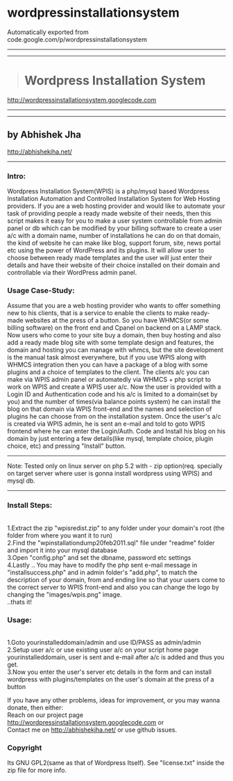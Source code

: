# wordpressinstallationsystem
Automatically exported from code.google.com/p/wordpressinstallationsystem



---


---

> # Wordpress Installation System #

http://wordpressinstallationsystem.googlecode.com

---


---

## by Abhishek Jha ##
http://abhishekjha.net/

---


### Intro: ###
Wordpress Installation System(WPIS) is a php/mysql based Wordpress Installation Automation and Controlled Installation System for Web Hosting providers. If you are a web hosting provider and would like to automate your task of providing people a ready made website of their needs, then this script makes it easy for you to make a user system controllable from admin panel or db which can be modified by your billing software to create a user a/c with a domain name, number of installations he can do on that domain, the kind of website he can make like blog, support forum, site, news portal etc using the power of WordPress and its plugins. It will allow user to choose between ready made templates and the user will just enter their details and have their website of their choice installed on their domain and controllable via their WordPress admin panel.

### Usage Case-Study: ###
Assume that you are a web hosting provider who wants to offer something new to his clients, that is a service to enable the clients to make ready-made websites at the press of a button. So you have WHMCS(or some billing software) on the front end and Cpanel on backend on a LAMP stack. Now users who come to your site buy a domain, then buy hosting and also add a ready made blog site with some template design and features, the domain and hosting you can manage with whmcs, but the site development is the manual task almost everywhere, but if you use WPIS along with WHMCS integration then you can have a package of a blog with some plugins and a choice of templates to the client. The clients a/c you can make via WPIS admin panel or automatedly via WHMCS + php script to work on WPIS and create a WPIS user a/c. Now the user is provided with a Login ID and Authentication code and his a/c is limited to a domain(set by you) and the number of times(via balance points system) he can install the blog on that domain via WPIS front-end and the names and selection of plugins he can choose from on the installation system. Once the user's a/c is created via WPIS admin, he is sent an e-mail and told to goto WPIS frontend where he can enter the Login/Auth. Code and Install his blog on his domain by just entering a few details(like mysql, template choice, plugin choice, etc) and pressing "Install" button.


---

Note: Tested only on linux server on php 5.2 with - zip option(req. specially on target server where user is gonna install wordpress using WPIS) and mysql db.

---

### Install Steps: ###
<br />1.Extract the zip "wpisredist.zip" to any folder under your domain's root (the folder from where you want it to run)
<br />2.Find the "wpinstallationdump20feb2011.sql" file under "readme" folder and import it into your mysql database
<br />3.Open "config.php" and set the dbname, password etc settings
<br />4.Lastly .. You may have to modify the php sent e-mail message in "installsuccess.php" and in admin folder's "add.php",  to match the description of your domain, from and ending line so that your users come to the correct server to WPIS front-end  and also you can change the logo by changing the "images/wpis.png" image.
<br />..thats it!

### Usage: ###
<br />1.Goto yourinstalleddomain/admin  and use ID/PASS as admin/admin
<br />2.Setup user a/c or use existing user a/c on your script home page yourinstalleddomain, user is sent and e-mail after a/c is added and thus you get.
<br />3.Now you enter the user's server etc details in the form and can install wordpress with plugins/templates on the user's domain at the press of a button

If you have any other problems, ideas for improvement, or you may wanna donate, then either:
<br /> Reach on our project page http://wordpressinstallationsystem.googlecode.com
or
<br /> Contact me on http://abhishekjha.net/ or use github issues.

### Copyright ###
Its GNU GPL2(same as that of Wordpress Itself). See "license.txt" inside the zip file for more info.
